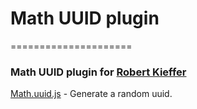 # Math UUID plugin
=====================

### Math UUID plugin for [Robert Kieffer](http://www.broofa.com "Robert Kieffer")
[Math.uuid.js](https://github.com/albertocerqueira/web-plugins-js/tree/master/web-plugins-js/plugins/uuid/1.4.0/Math.uuid.js "Math.uuid.js") - Generate a random uuid.